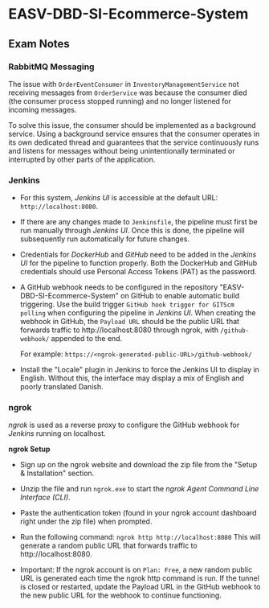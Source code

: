 # EASV-DBD-SI-Ecommerce-System

## Exam Notes

### RabbitMQ Messaging
The issue with `OrderEventConsumer` in `InventoryManagementService` not receiving messages from `OrderService` 
was because the consumer died (the consumer process stopped running) and no longer listened for incoming messages.

To solve this issue, the consumer should be implemented as a background service. Using a background service ensures 
that the consumer operates in its own dedicated thread and guarantees that the service continuously runs and listens 
for messages without being unintentionally terminated or interrupted by other parts of the application.

### Jenkins
- For this system, *Jenkins UI* is accessible at the default URL: `http://localhost:8080`.

- If there are any changes made to `Jenkinsfile`, the pipeline must first be run manually through *Jenkins UI*.
  Once this is done, the pipeline will subsequently run automatically for future changes.

- Credentials for *DockerHub* and *GitHub* need to be added in the *Jenkins UI* for the pipeline to function properly. 
  Both the DockerHub and GitHub credentials should use Personal Access Tokens (PAT) as the password.

- A GitHub webhook needs to be configured in the repository "EASV-DBD-SI-Ecommerce-System" on GitHub to enable automatic build triggering. 
  Use the build trigger `GitHub hook trigger for GITScm polling` when configuring the pipeline in *Jenkins UI*.
  When creating the webhook in GitHub, the `Payload URL` should be the public URL that forwards traffic to http://localhost:8080 through 
  ngrok, with `/github-webhook/` appended to the end. 
  
  For example:
  `https://<ngrok-generated-public-URL>/github-webhook/`

- Install the "Locale" plugin in Jenkins to force the Jenkins UI to display in English. Without this, the interface may display 
  a mix of English and poorly translated Danish.

### ngrok

*ngrok* is used as a reverse proxy to configure the GitHub webhook for *Jenkins* running on localhost.

**ngrok Setup**
- Sign up on the ngrok website and download the zip file from the "Setup & Installation" section.

- Unzip the file and run `ngrok.exe` to start the *ngrok Agent Command Line Interface (CLI)*.

- Paste the authentication token (found in your ngrok account dashboard right under the zip file) when prompted.

- Run the following command:
  `ngrok http http://localhost:8080`
  This will generate a random public URL that forwards traffic to http://localhost:8080.

- Important: If the ngrok account is on `Plan: Free`, a new random public URL is generated each time the ngrok http command is run.
  If the tunnel is closed or restarted, update the Payload URL in the GitHub webhook to the new public URL for the webhook to continue functioning.